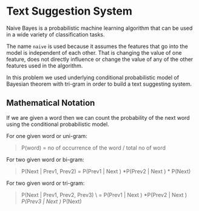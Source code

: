 # Text Suggestion System
Naive Bayes is a probabilistic machine learning algorithm that can be used in a wide variety of classification tasks. 

The name `naive` is used because it assumes the features that go into the model is independent of each other. That is changing the value of one feature, does not directly influence or change the value of any of the other features used in the algorithm.

In this problem we used underlying conditional probabilistic model of Bayesian theorem with tri-gram in order to build a text suggesting system. 


## Mathematical Notation 

If we are given a word then we can count the probability of the next word using the conditional probabilistic model.

For one given word or uni-gram: 

>P(word) = no of occurrence of the word  / total no of word


For two given word or bi-gram: 

>P(Next | Prev1, Prev2)  = P(Prev1 | Next ) *P(Prev2 | Next ) * P(Next)


For two given word or tri-gram: 

>P(Next | Prev1, Prev2, Prev3) \\ = P(Prev1 | Next ) *P(Prev2 | Next ) *P(Prev3 | Next )* P(Next)
